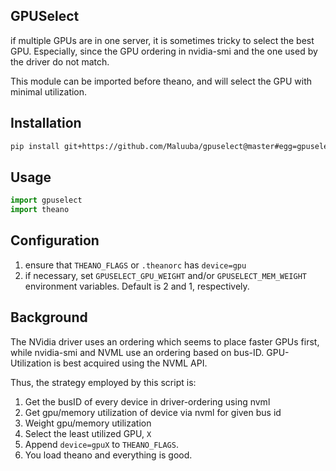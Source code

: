 GPUSelect
---------

if multiple GPUs are in one server, it is sometimes tricky to select the best
GPU. Especially, since the GPU ordering in nvidia-smi and the one used by the
driver do not match.

This module can be imported before theano, and will select the GPU with minimal
utilization.


Installation
------------

```bash
pip install git+https://github.com/Maluuba/gpuselect@master#egg=gpuselect
```


Usage
-----

```python
import gpuselect
import theano
```

Configuration
-------------

1. ensure that `THEANO_FLAGS` or `.theanorc` has `device=gpu`
2. if necessary, set `GPUSELECT_GPU_WEIGHT` and/or `GPUSELECT_MEM_WEIGHT`
   environment variables. Default is 2 and 1, respectively.


Background
----------

The NVidia driver uses an ordering which seems to place faster GPUs first,
while nvidia-smi and NVML use an ordering based on bus-ID.
GPU-Utilization is best acquired using the NVML API.

Thus, the strategy employed by this script is:

1. Get the busID of every device in driver-ordering using nvml
2. Get gpu/memory utilization of device via nvml for given bus id
3. Weight gpu/memory utilization
4. Select the least utilized GPU, `X`
5. Append `device=gpuX` to `THEANO_FLAGS`.
6. You load theano and everything is good.
